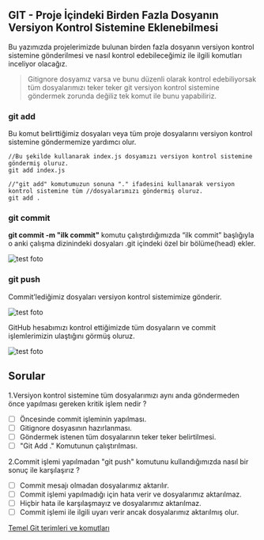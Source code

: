 ## GIT - Proje İçindeki Birden Fazla Dosyanın Versiyon Kontrol Sistemine Eklenebilmesi

Bu yazımızda projelerimizde bulunan birden fazla dosyanın versiyon kontrol sistemine gönderilmesi ve nasıl kontrol edebileceğimiz ile ilgili komutları inceliyor olacağız.

> Gitignore dosyamız varsa ve bunu düzenli olarak kontrol edebiliyorsak tüm dosyalarımızı teker teker git versiyon kontrol sistemine göndermek zorunda değiliz tek komut ile bunu yapabiliriz.

### git add

Bu komut belirttiğimiz dosyaları veya tüm proje dosyalarını versiyon kontrol sistemine göndermemize yardımcı olur.

```
//Bu şekilde kullanarak index.js dosyamızı versiyon kontrol sistemine göndermiş oluruz.
git add index.js

//"git add" komutumuzun sonuna "." ifadesini kullanarak versiyon kontrol sistemine tüm //dosyalarımızı göndermiş oluruz.
git add .
```

### git commit

**git commit -m "ilk commit"** komutu çalıştırdığımızda “ilk commit” başlığıyla o anki çalışma dizinindeki dosyaları .git içindeki özel bir bölüme(head) ekler.

![test foto](figures/ilk-kommit.png)

### git push

Commit’lediğimiz dosyaları versiyon kontrol sistemimize gönderir.

![test foto](figures/git-push.png)

GitHub hesabımızı kontrol ettiğimizde tüm dosyaların ve commit işlemlerimizin ulaştığını görmüş oluruz.

![test foto](figures/github.png)

## Sorular

1.Versiyon kontrol sistemine tüm dosyalarımızı aynı anda göndermeden önce yapılması gereken kritik işlem nedir ?

- [ ] Öncesinde commit işleminin yapılması.
- [ ] Gitignore dosyasının hazırlanması.
- [ ] Göndermek istenen tüm dosyalarının teker teker belirtilmesi.
- [ ] "Git Add ." Komutunun çalıştırılması.

2.Commit işlemi yapılmadan "git push" komutunu kullandığımızda nasıl bir sonuç ile karşılaşırız ?

- [ ] Commit mesajı olmadan dosyalarımız aktarılır.
- [ ] Commit işlemi yapılmadığı için hata verir ve dosyalarımız aktarılmaz.
- [ ] Hiçbir hata ile karşılaşmayız ve dosyalarımız aktarılmaz.
- [ ] Commit işlemi ile ilgili uyarı verir ancak dosyalarımız aktarılmış olur.

[Temel Git terimleri ve komutları](https://medium.com/@alianilkocak/temel-git-terimleri-ve-komutlar%C4%B1-6bc62b802baf)
